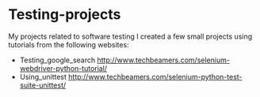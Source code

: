 # Testing-projects
My projects related to software testing
I created a few small projects using tutorials from the following websites: 
- Testing_google_search
  http://www.techbeamers.com/selenium-webdriver-python-tutorial/
- Using_unittest
  http://www.techbeamers.com/selenium-python-test-suite-unittest/
